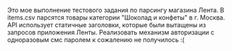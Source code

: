 Это мое выполнение тестового задания по парсингу магазина Лента.
В items.csv парсятся товары категории "Шоколад и конфеты" в г. Москва.
API использует статичные заголовки, которые были вытащены из запросов приложения Ленты.
Реализовать механизм авторизации с одноразовым смс паролем к сожалению не получилось :(
